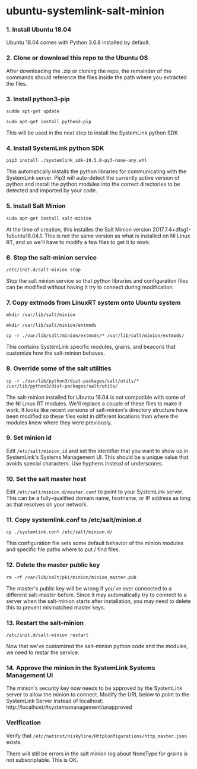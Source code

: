 # ubuntu-systemlink-salt-minion

### 1.  Install Ubuntu 18.04
Ubuntu 18.04 comes with Python 3.6.8 installed by default.

### 2.  Clone or download this repo to the Ubuntu OS
After downloading the .zip or cloning the repo, the remainder of the commands should reference the files inside the path where you extracted the files.

### 3.  Install python3-pip
```suddo apt-get update```

```sudo apt-get install python3-pip```

This will be used in the next step to install the SystemLink python SDK
### 4.  Install SystemLink python SDK
```pip3 install ./systemlink_sdk-19.5.0-py3-none-any.whl```

This automatically installs the python libraries for communicating with the SystemLink server.  Pip3 will auto-detect the currently active version of python and install the python modules into the correct directories to be detected and imported by your code.
### 5.  Install Salt Minion
```sudo apt-get install salt-minion```

At the time of creation, this installes the Salt Minion version 2017.7.4+dfsg1-1ubuntu18.04.1.  This is not the same version as what is installed on NI Linux RT, and so we'll have to modify a few files to get it to work.
### 6.  Stop the salt-minion service
```/etc/init.d/salt-minion stop```

Stop the salt minion service so that python libraries and configuration files can be modified without having it try to connect during modification.
### 7.  Copy extmods from LinuxRT system onto Ubuntu system
```mkdir /var/lib/salt/minion```

```mkdir /var/lib/salt/minion/extmods```

```cp -r ./var/lib/salt/minion/extmods/* /var/lib/salt/minion/extmods/```

This contains SystemLink specific modules, grains, and beacons that customize how the salt-minion behaves.
### 8.  Override some of the salt utilities
```cp -r ./usr/lib/python3/dist-packages/salt/utils/* /usr/lib/python3/dist-packages/salt/utils/```

The salt-minion installed for Ubuntu 18.04 is not compatible with some of the NI Linux RT modules.  We'll replace a couple of these files to make it work.  It looks like recent versions of salt-minion's directory structure have been modified so these files exist in different locations than where the modules knew where they were previously.
### 9.  Set minion id
Edit ```/etc/salt/minion_id``` and set the identifier that you want to show up in SystemLink's Systems Management UI.  This should be a unique value that avoids special characters.  Use hyphens instead of underscores.
### 10.  Set the salt master host
Edit ```/etc/salt/minion.d/master.conf``` to point to your SystemLink server.  This can be a fully-qualified domain name, hostname, or IP address as long as that resolves on your network.
### 11.  Copy systemlink.conf to /etc/salt/minion.d
```cp ./systemlink.conf /etc/salt/minion.d/```

This configuration file sets some default behavior of the minion modules and specific file paths where to put / find files.
### 12.  Delete the master public key
```rm -rf /var/lib/salt/pki/minion/minion_master.pub```

The master's public key will be wrong if you've ever connected to a different salt-master before.  Since it may automatically try to connect to a server when the salt-minion starts after installation, you may need to delete this to prevent mismatched master keys.
### 13.  Restart the salt-minion
```/etc/init.d/salt-minion restart```

Now that we've customized the salt-minion python code and the modules, we need to restar the service.

### 14.  Approve the minion in the SystemLink Systems Management UI
The minion's security key now needs to be approved by the SystemLink server to allow the minion to connect.
Modify the URL below to point to the SystemLink Server instead of localhost:
http://localhost/#systemsmanagement/unapproved

### Verification
Verify that ```/etc/natinst/niskyline/HttpConfigurations/http_master.json``` exists.

There will still be errors in the salt minion log about NoneType for grains is not subscriptable.  This is OK.

